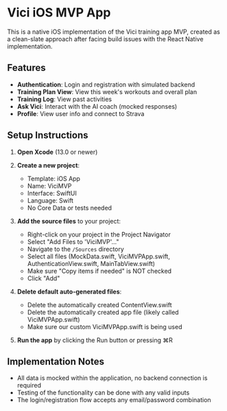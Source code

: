 # Vici iOS MVP App

This is a native iOS implementation of the Vici training app MVP, created as a clean-slate approach after facing build issues with the React Native implementation.

## Features
- **Authentication**: Login and registration with simulated backend
- **Training Plan View**: View this week's workouts and overall plan
- **Training Log**: View past activities
- **Ask Vici**: Interact with the AI coach (mocked responses)
- **Profile**: View user info and connect to Strava

## Setup Instructions

1. **Open Xcode** (13.0 or newer)
2. **Create a new project**:
   - Template: iOS App
   - Name: ViciMVP
   - Interface: SwiftUI
   - Language: Swift
   - No Core Data or tests needed

3. **Add the source files** to your project:
   - Right-click on your project in the Project Navigator
   - Select "Add Files to 'ViciMVP'..."
   - Navigate to the `/Sources` directory
   - Select all files (MockData.swift, ViciMVPApp.swift, AuthenticationView.swift, MainTabView.swift)
   - Make sure "Copy items if needed" is NOT checked
   - Click "Add"

4. **Delete default auto-generated files**:
   - Delete the automatically created ContentView.swift
   - Delete the automatically created app file (likely called ViciMVPApp.swift)
   - Make sure our custom ViciMVPApp.swift is being used

5. **Run the app** by clicking the Run button or pressing ⌘R

## Implementation Notes
- All data is mocked within the application, no backend connection is required
- Testing of the functionality can be done with any valid inputs
- The login/registration flow accepts any email/password combination 